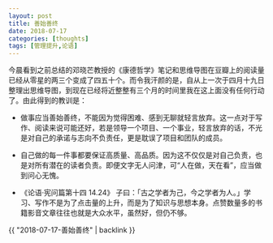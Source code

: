 ```yaml
---
layout: post
title: 善始善终
date: 2018-07-17
categories: [thoughts]
tags: [管理提升,论语]
---
```


今晨看到之前总结的邓晓芒教授的《康德哲学》笔记和思维导图在豆瓣上的阅读量已经从零星的两三个变成了四五十个。而令我汗颜的是，自从上一次于四月十九日整理出思维导图，到现在已经将近整整有三个月的时间里我在这上面没有任何行动了。由此得到的教训是：

* 做事应当善始善终，不能因为觉得困难、感到无聊就轻言放弃。这一点对于写作、阅读来说可能还好，若是领导一个项目、一个事业，轻言放弃的话，不光是对自己的承诺与志向不负责任，更是耽误了项目和团队的成员。

* 自己做的每一件事都要保证高质量、高品质。因为这不仅仅是对自己负责，也是对所有潜在的读者负责。即便文字无人问津，可“人在做，天在看”，应当做到问心无愧。

* 《论语·宪问篇第十四 14.24》 子曰：「古之学者为己，今之学者为人。」学习、写作不是为了点击量的上升，而是为了知识与思想本身。点赞数量多的书籍影音文章往往也就是大众水平，虽然好，但仍不够。

{{ "2018-07-17-善始善终" | backlink }}
